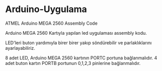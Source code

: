 # Arduino-Uygulama
ATMEL Arduino MEGA 2560 Assembly Code

Arduino MEGA 2560 Kartıyla yapılan led uygulaması assembly kodu.

LED'leri buton yardımıyla birer birer yakıp söndürebilir ve parlaklıklarını ayarlayabiliriz.

8 adet LED, Arduino MEGA 2560 kartının PORTC portuna bağlanmalıdır. 
4 adet buton kartın PORTB portunun 0,1,2,3 pinlerine bağlanmalıdır.
